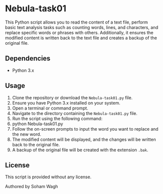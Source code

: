# Nebula-task01

This Python script allows you to read the content of a text file, perform basic text analysis tasks such as counting words, lines, and characters, and replace specific words or phrases with others. Additionally, it ensures the modified content is written back to the text file and creates a backup of the original file.

## Dependencies
- Python 3.x

## Usage
1. Clone the repository or download the `Nebula-task01.py` file.
2. Ensure you have Python 3.x installed on your system.
3. Open a terminal or command prompt.
4. Navigate to the directory containing the `Nebula-task01.py` file.
5. Run the script using the following command:
6. python Nebula-task01.py
7. Follow the on-screen prompts to input the word you want to replace and the new word.
8. The modified content will be displayed, and the changes will be written back to the original file.
9. A backup of the original file will be created with the extension `.bak`.

## License
This script is provided without any license.

Authored by Soham Wagh
